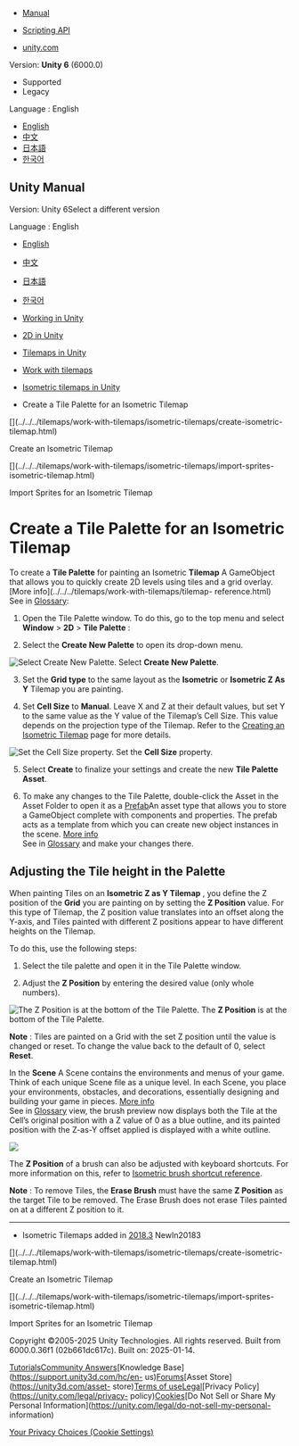 [](https://docs.unity3d.com)

  * [Manual](../Manual/index.html)
  * [Scripting API](../ScriptReference/index.html)

  * [unity.com](https://unity.com/)

Version: **Unity 6** (6000.0)

  * Supported
  * Legacy

Language : English

  * [English](/Manual/tilemaps/work-with-tilemaps/isometric-tilemaps/create-tile-palette-isometric-tilemap.html)
  * [中文](/cn/current/Manual/tilemaps/work-with-tilemaps/isometric-tilemaps/create-tile-palette-isometric-tilemap.html)
  * [日本語](/ja/current/Manual/tilemaps/work-with-tilemaps/isometric-tilemaps/create-tile-palette-isometric-tilemap.html)
  * [한국어](/kr/current/Manual/tilemaps/work-with-tilemaps/isometric-tilemaps/create-tile-palette-isometric-tilemap.html)

[](https://docs.unity3d.com)

## Unity Manual

Version: Unity 6Select a different version

Language : English

  * [English](/Manual/tilemaps/work-with-tilemaps/isometric-tilemaps/create-tile-palette-isometric-tilemap.html)
  * [中文](/cn/current/Manual/tilemaps/work-with-tilemaps/isometric-tilemaps/create-tile-palette-isometric-tilemap.html)
  * [日本語](/ja/current/Manual/tilemaps/work-with-tilemaps/isometric-tilemaps/create-tile-palette-isometric-tilemap.html)
  * [한국어](/kr/current/Manual/tilemaps/work-with-tilemaps/isometric-tilemaps/create-tile-palette-isometric-tilemap.html)

  * [Working in Unity](../../../working-in-unity.html)
  * [2D in Unity](../../../Unity2D.html)
  * [Tilemaps in Unity](../../../tilemaps/tilemaps-landing.html)
  * [Work with tilemaps](../../../tilemaps/work-with-tilemaps/work-with-tilemaps-landing.html)
  * [Isometric tilemaps in Unity](../../../tilemaps/work-with-tilemaps/isometric-tilemaps/isometric-tilemap-landing.html)
  * Create a Tile Palette for an Isometric Tilemap

[](../../../tilemaps/work-with-tilemaps/isometric-tilemaps/create-isometric-
tilemap.html)

Create an Isometric Tilemap

[](../../../tilemaps/work-with-tilemaps/isometric-tilemaps/import-sprites-
isometric-tilemap.html)

Import Sprites for an Isometric Tilemap

# Create a Tile Palette for an Isometric Tilemap

To create a **Tile Palette** for painting an Isometric **Tilemap** A
GameObject that allows you to quickly create 2D levels using tiles and a grid
overlay. [More info](../../../tilemaps/work-with-tilemaps/tilemap-
reference.html)  
See in [Glossary](../../../Glossary.html#Tilemap):

  1. Open the Tile Palette window. To do this, go to the top menu and select **Window** > **2D** > **Tile Palette** :

  2. Select the **Create New Palette** to open its drop-down menu.

![Select Create New Palette.](../../../../uploads/Main/2D_IsoTilemap_4.png)
Select **Create New Palette**.

  3. Set the **Grid type** to the same layout as the **Isometric** or **Isometric Z As Y** Tilemap you are painting.

  4. Set **Cell Size** to **Manual**. Leave X and Z at their default values, but set Y to the same value as the Y value of the Tilemap’s Cell Size. This value depends on the projection type of the Tilemap. Refer to the [Creating an Isometric Tilemap](create-isometric-tilemap.html) page for more details.

![Set the Cell Size property.](../../../../uploads/Main/2D_IsoTilemap_6.png)
Set the **Cell Size** property.

  5. Select **Create** to finalize your settings and create the new **Tile Palette Asset**.

  6. To make any changes to the Tile Palette, double-click the Asset in the Asset Folder to open it as a [Prefab](../../../Prefabs.html)An asset type that allows you to store a GameObject complete with components and properties. The prefab acts as a template from which you can create new object instances in the scene. [More info](../../../Prefabs.html)  
See in [Glossary](../../../Glossary.html#Prefab) and make your changes there.

## Adjusting the Tile height in the Palette

When painting Tiles on an **Isometric Z as Y Tilemap** , you define the Z
position of the **Grid** you are painting on by setting the **Z Position**
value. For this type of Tilemap, the Z position value translates into an
offset along the Y-axis, and Tiles painted with different Z positions appear
to have different heights on the Tilemap.

To do this, use the following steps:

  1. Select the tile palette and open it in the Tile Palette window.

  2. Adjust the **Z Position** by entering the desired value (only whole numbers).

![The Z Position is at the bottom of the Tile
Palette.](../../../../uploads/Main/2D_IsoTilemap_7.png) The **Z Position** is
at the bottom of the Tile Palette.

**Note** : Tiles are painted on a Grid with the set Z position until the value
is changed or reset. To change the value back to the default of 0, select
**Reset**.

In the **Scene** A Scene contains the environments and menus of your game.
Think of each unique Scene file as a unique level. In each Scene, you place
your environments, obstacles, and decorations, essentially designing and
building your game in pieces. [More info](../../../CreatingScenes.html)  
See in [Glossary](../../../Glossary.html#Scene) view, the brush preview now
displays both the Tile at the Cell’s original position with a Z value of 0 as
a blue outline, and its painted position with the Z-as-Y offset applied is
displayed with a white outline.

![](../../../../uploads/Main/2D_IsoTilemap_8.png)

The **Z Position** of a brush can also be adjusted with keyboard shortcuts.
For more information on this, refer to [Isometric brush shortcut
reference](isometric-brush-shortcut-reference.html).

**Note** : To remove Tiles, the **Erase Brush** must have the same **Z
Position** as the target Tile to be removed. The Erase Brush does not erase
Tiles painted on at a different Z position to it.

* * *

  * Isometric Tilemaps added in [2018.3](https://docs.unity3d.com/2018.3/Documentation/Manual/30_search.html?q=newin20183) NewIn20183

[](../../../tilemaps/work-with-tilemaps/isometric-tilemaps/create-isometric-
tilemap.html)

Create an Isometric Tilemap

[](../../../tilemaps/work-with-tilemaps/isometric-tilemaps/import-sprites-
isometric-tilemap.html)

Import Sprites for an Isometric Tilemap

Copyright ©2005-2025 Unity Technologies. All rights reserved. Built from
6000.0.36f1 (02b661dc617c). Built on: 2025-01-14.

[Tutorials](https://learn.unity.com/)[Community
Answers](https://answers.unity3d.com)[Knowledge
Base](https://support.unity3d.com/hc/en-
us)[Forums](https://forum.unity3d.com)[Asset Store](https://unity3d.com/asset-
store)[Terms of
use](https://docs.unity3d.com/Manual/TermsOfUse.html)[Legal](https://unity.com/legal)[Privacy
Policy](https://unity.com/legal/privacy-
policy)[Cookies](https://unity.com/legal/cookie-policy)[Do Not Sell or Share
My Personal Information](https://unity.com/legal/do-not-sell-my-personal-
information)

[Your Privacy Choices (Cookie Settings)](javascript:void\(0\);)

